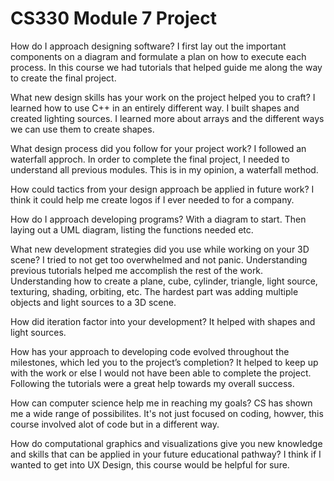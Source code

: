 # CS330 Module 7 Project

How do I approach designing software?
I first lay out the important components on a diagram and formulate a plan on how to execute each process. In this course we had tutorials that helped guide me along the way to create the final project.

What new design skills has your work on the project helped you to craft?
I learned how to use C++ in an entirely different way. I built shapes and created lighting sources. I learned more about arrays and the different ways we can use them to create shapes.

What design process did you follow for your project work?
I followed an waterfall approch. In order to complete the final project, I needed to understand all previous modules. This is in my opinion, a waterfall method. 

How could tactics from your design approach be applied in future work?
I think it could help me create logos if I ever needed to for a company.

How do I approach developing programs?
With a diagram to start. Then laying out a UML diagram, listing the functions needed etc.

What new development strategies did you use while working on your 3D scene?
I tried to not get too overwhelmed and not panic. Understanding previous tutorials helped me accomplish the rest of the work. Understanding how to create a plane, cube, cylinder, triangle, light source, texturing, shading, orbiting, etc. The hardest part was adding multiple objects and light sources to a 3D scene. 

How did iteration factor into your development?
It helped with shapes and light sources.

How has your approach to developing code evolved throughout the milestones, which led you to the project’s completion?
It helped to keep up with the work or else I would not have been able to complete the project. Following the tutorials were a great help towards my overall success.

How can computer science help me in reaching my goals?
CS has shown me a wide range of possibilites. It's not just focused on coding, howver, this course involved alot of code but in a different way.

How do computational graphics and visualizations give you new knowledge and skills that can be applied in your future educational pathway?
I think if I wanted to get into UX Design, this course would be helpful for sure. 


